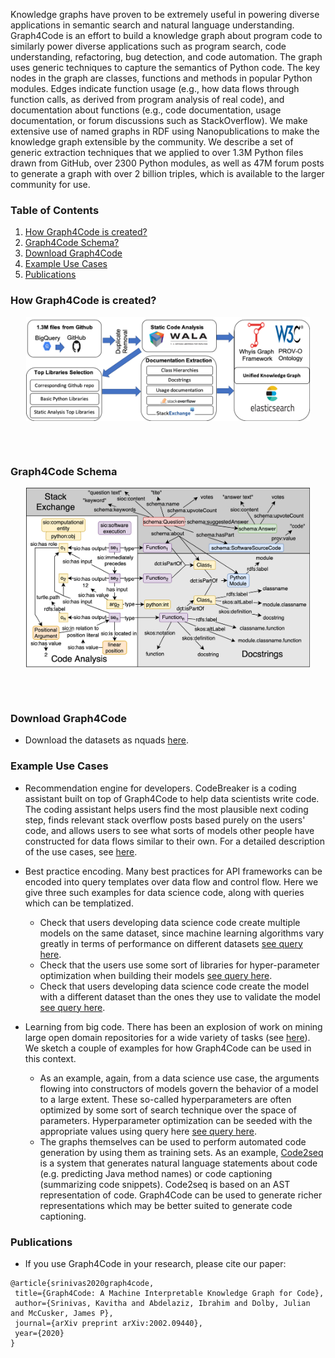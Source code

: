 
Knowledge graphs have proven to be extremely useful in powering diverse applications in semantic search and natural language understanding. Graph4Code is an effort to build a knowledge graph about program code to similarly power diverse applications such as program search, code understanding, refactoring, bug detection, and code automation.  The graph uses generic techniques to capture the semantics of Python code.  The key nodes in the graph are classes, functions and methods in popular Python modules.  Edges indicate function usage (e.g., how data flows through function calls, as derived from program analysis of real code), and documentation about functions (e.g., code documentation, usage documentation, or forum discussions such as StackOverflow).  We make extensive use of named graphs in RDF using Nanopublications to make the knowledge graph extensible by the community.  We describe a set of generic extraction techniques that we applied to over 1.3M Python files drawn from GitHub, over 2300 Python modules, as well as 47M forum posts to generate a graph with over 2 billion triples, which is available to the larger community for use. 

### Table of Contents
1. [How Graph4Code is created?](#pipeline)
2. [Graph4Code Schema?](#schema)
3. [Download Graph4Code](#datasets)
3. [Example Use Cases](#uses)
4. [Publications](#papers)



### How Graph4Code is created?<a name="pipeline"></a>

<!---![](figures//graph4code_pipeline2.png)-->
<p align="center">
<img align="center" src="figures//graph4code_pipeline2.png" width="90%"/>
</p>
<br><br>

### Graph4Code Schema<a name="schema"></a>

<p align="center">
<img align="center" src="figures/graph4code-relationships.png" width="90%"/>
</p>
<br><br>

### Download Graph4Code<a name="datasets"></a>
* Download the datasets as nquads [here](http://graph4code.whyis.io/download/).


### Example Use Cases<a name="uses"></a>
* Recommendation engine for developers.  CodeBreaker is a coding assistant built on top of Graph4Code to help data scientists write code.  The coding assistant helps users find the most plausible next coding step, finds relevant stack overflow posts based purely on the users' code, and allows users to see what sorts of models other people have constructed for data flows similar to their own.  For a detailed description of the use cases, see [here](https://github.com/wala/graph4code/blob/master/papers/CodeBreaker_SigDemo.pdf).

* Best practice encoding.  Many best practices for API frameworks can be encoded into query templates over data flow and control flow.  Here we give three such examples for data science code, along with queries which can be templatized.
  * Check that users developing data science code create multiple models on the same dataset, since machine learning algorithms vary greatly in terms of performance on different datasets [see query here](https://github.com/wala/graph4code/blob/master/usage_queries/ensure_multiple_models.sparql).
  * Check that the users use some sort of libraries for hyper-parameter optimization when building their models [see query here](https://github.com/wala/graph4code/blob/master/usage_queries/must_not_set_hyperparameters.sparql).
  * Check that users developing data science code create the model with a different dataset than the ones they use to validate the model [see query here](https://github.com/wala/graph4code/blob/master/usage_queries/train_test_different_data.sparql).
  
* Learning from big code.  There has been an explosion of work on mining large open domain repositories for a wide variety of tasks (see [here](https://ml4code.github.io/papers.html)).  We sketch a couple of examples for how Graph4Code can be used in this context.
  * As an example, again, from a data science use case, the arguments flowing into constructors of models govern the behavior of a model to a large extent.   These so-called hyperparameters are often optimized by some sort of search technique over the space of parameters.  Hyperparameter optimization can be seeded with the appropriate values using query here [see query here](https://github.com/wala/graph4code/blob/master/usage_queries/find_hyperparameter_distributions.sparql).
  * The graphs themselves can be used to perform automated code generation by using them as training sets.  As an example, [Code2seq](https://arxiv.org/pdf/1808.01400.pdf) is a system that generates natural language statements about code (e.g. predicting Java method names) or code captioning (summarizing code snippets).  Code2seq is based on an AST representation of code.  Graph4Code can be used to generate richer representations which may be better suited to generate code captioning.

### Publications<a name="papers"></a>
* If you use Graph4Code in your research, please cite our paper:

 ```
 @article{srinivas2020graph4code,
  title={Graph4Code: A Machine Interpretable Knowledge Graph for Code},
  author={Srinivas, Kavitha and Abdelaziz, Ibrahim and Dolby, Julian and McCusker, James P},
  journal={arXiv preprint arXiv:2002.09440},
  year={2020}
}
```

